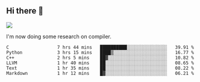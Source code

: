


<!--
**liusy58/liusy58** is a ✨ _special_ ✨ repository because its `README.md` (this file) appears on your GitHub profile.

Here are some ideas to get you started:

- 🔭 I’m currently working on ...
- 🌱 I’m currently learning ...
- 👯 I’m looking to collaborate on ...
- 🤔 I’m looking for help with ...
- 💬 Ask me about ...
- 📫 How to reach me: ...
- 😄 Pronouns: ...
- ⚡ Fun fact: ...
-->
<!--
![](https://komarev.com/ghpvc/?username=liusy58&color=brightgreen&label=PROFILE+VIEWS)




- 🔭 I’m currently working on my .
- 📫 How to reach me:plz contact me by [email](liusy58@,ail2.sysu.edu.cn) or WeChat(LIUSIYU_58)
- 🏫 I'm an undergraduate in Sun-Yat-sen University majoring in the computer science. Expected to graduate in Spring 2021.
- 👯 I'm now interested in System such as OS, Compiler and Database. 
- 🤔 I’m looking for help with Database System.
-->

## Hi there 👋
![](https://komarev.com/ghpvc/?username=liusy58&color=brightgreen&label=PROFILE+VIEWS)



I'm now doing some research on compiler.



 <!--START_SECTION:waka-->

```text
C                  7 hrs 44 mins   ██████████░░░░░░░░░░░░░░░   39.91 %
Python             3 hrs 15 mins   ████▒░░░░░░░░░░░░░░░░░░░░   16.77 %
C++                2 hrs 5 mins    ██▓░░░░░░░░░░░░░░░░░░░░░░   10.82 %
LLVM               1 hr 40 mins    ██░░░░░░░░░░░░░░░░░░░░░░░   08.65 %
Text               1 hr 35 mins    ██░░░░░░░░░░░░░░░░░░░░░░░   08.22 %
Markdown           1 hr 12 mins    █▓░░░░░░░░░░░░░░░░░░░░░░░   06.21 %
```

<!--END_SECTION:waka-->
